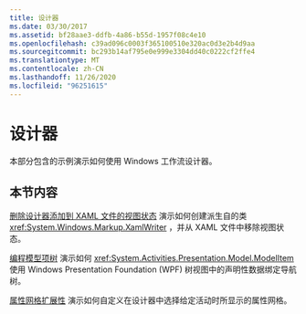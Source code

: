 ```yaml
---
title: 设计器
ms.date: 03/30/2017
ms.assetid: bf28aae3-ddfb-4a86-b55d-1957f08c4e10
ms.openlocfilehash: c39ad096c0003f365100510e320ac0d3e2b4d9aa
ms.sourcegitcommit: bc293b14af795e0e999e3304dd40c0222cf2ffe4
ms.translationtype: MT
ms.contentlocale: zh-CN
ms.lasthandoff: 11/26/2020
ms.locfileid: "96251615"
---
```

# <a name="designer"></a>设计器

本部分包含的示例演示如何使用 Windows 工作流设计器。

## <a name="in-this-section"></a>本节内容

 [删除设计器添加到 XAML 文件的视图状态](removing-the-view-state-the-designer-adds-to-an-xaml-file.md) 演示如何创建派生自的类 <xref:System.Windows.Markup.XamlWriter> ，并从 XAML 文件中移除视图状态。

 [编程模型项树](programming-model-item-tree.md) 演示如何 <xref:System.Activities.Presentation.Model.ModelItem> 使用 Windows Presentation Foundation (WPF) 树视图中的声明性数据绑定导航树。

 [属性网格扩展性](property-grid-extensibility.md) 演示如何自定义在设计器中选择给定活动时所显示的属性网格。
